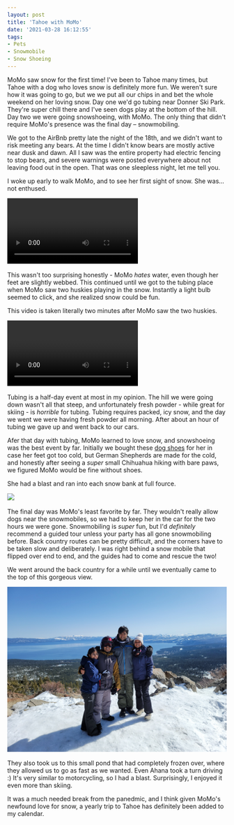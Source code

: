 ```yaml
---
layout: post
title: 'Tahoe with MoMo'
date: '2021-03-28 16:12:55'
tags:
- Pets
- Snowmobile
- Snow Shoeing
---
```


MoMo saw snow for the first time! I've been to Tahoe many times, but Tahoe with a dog who loves snow is definitely more fun. We weren't sure how it was going to go, but we we put all our chips in and bet the whole weekend on her loving snow. Day one we'd go tubing near Donner Ski Park. They're super chill there and I've seen dogs play at the bottom of the hill. Day two we were going snowshoeing, with MoMo. The only thing that didn't require MoMo's presence was the final day – snowmobiling.

We got to the AirBnb pretty late the night of the 18th, and we didn't want to risk meeting any bears. At the time I didn't know bears are mostly active near dusk and dawn. All I saw was the entire property had electric fencing to stop bears, and severe warnings were posted everywhere about not leaving food out in the open. That was one sleepless night, let me tell you.

I woke up early to walk MoMo, and to see her first sight of snow. She was... not enthused.

<video controls>
    <source src="/images/2021/03/momo_hates_snow.mp4" type="video/mp4">
    Your browser does not support videos.
</video>

This wasn't too surprising honestly - MoMo _hates_ water, even though her feet are slightly webbed. This continued until we got to the tubing place when MoMo saw two huskies playing in the snow. Instantly a light bulb seemed to click, and she realized snow could be fun.

This video is taken literally two minutes after MoMo saw the two huskies.

<video controls>
    <source src="/images/2021/03/momo_loves_snow.mp4" type="video/mp4">
    Your browser does not support videos.
</video>

Tubing is a half-day event at most in my opinion. The hill we were going down wasn't all that steep, and unfortunately fresh powder - while great for skiing - is _horrible_ for tubing. Tubing requires packed, icy snow, and the day we went we were having fresh powder all morning. After about an hour of tubing we gave up and went back to our cars.

Afer that day with tubing, MoMo learned to love snow, and snowshoeing was the best event by far. Initially we bought these [dog shoes](https://www.chewy.com/ultra-paws-durable-dog-boots-4-count/dp/56633?utm_source=google-product&utm_medium=cpc&utm_campaign=hg&utm_content=Ultra%20Paws&utm_term=&gclid=Cj0KCQjw0oCDBhCPARIsAII3C_GQmoYhdDx6UuqFupeXaBNhM4ZE5Je9nEIh5BCbgNbj_AoUGH0zjZUaArYtEALw_wcB) for her in case her feet got too cold, but German Shepherds are made for the cold, and honestly after seeing a _super_ small Chihuahua hiking with bare paws, we figured MoMo would be fine without shoes.

She had a blast and ran into each snow bank at full fource.

![](/images/2021/03/snowshowing.jpg)

The final day was MoMo's least favorite by far. They wouldn't really allow dogs near the snowmobiles, so we had to keep her in the car for the two hours we were gone. Snowmobiling is _super_ fun, but I'd _definitely_ recommend a guided tour unless your party has all gone snowmobiling before. Back country routes can be pretty difficult, and the corners have to be taken slow and deliberately. I was right behind a snow mobile that flipped over end to end, and the guides had to come and rescue the two!

We went around the back country for a while until we eventually came to the top of this gorgeous view.

![](/images/2021/03/snowmobile_view.jpg)

They also took us to this small pond that had completely frozen over, where they allowed us to go as fast as we wanted. Even Ahana took a turn driving :) It's very similar to motorcycling, so I had a blast. Surprisingly, I enjoyed it even more than skiing.

It was a much needed break from the panedmic, and I think given MoMo's newfound love for snow, a yearly trip to Tahoe has definitely been added to my calendar.